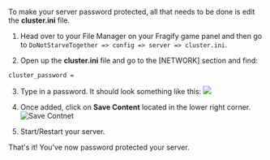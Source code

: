 To make your server password protected, all that needs to be done is edit the **cluster.ini** file.

1. Head over to your File Manager on your Fragify game panel and then go to `DoNotStarveTogether => config => server => cluster.ini`.

2. Open up the **cluster.ini** file and go to the [NETWORK] section and find:
```
cluster_password = 
```
3. Type in a password. It should look something like this:
![](../images/cluster-password.png)
4. Once added, click on **Save Content** located in the lower right corner. 
![Save Contnet](../images/save-content.png)

5. Start/Restart your server.

That's it! You've now password protected your server.